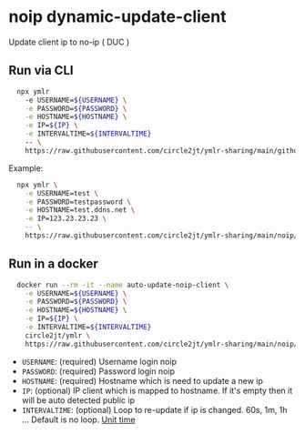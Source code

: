# noip dynamic-update-client
Update client ip to no-ip ( DUC )

## Run via CLI
```sh
  npx ymlr 
    -e USERNAME=${USERNAME} \
    -e PASSWORD=${PASSWORD} \
    -e HOSTNAME=${HOSTNAME} \
    -e IP=${IP} \
    -e INTERVALTIME=${INTERVALTIME}
    -- \
    https://raw.githubusercontent.com/circle2jt/ymlr-sharing/main/github/npm-up-version/index.yaml
```
Example: 
```sh
  npx ymlr \
    -e USERNAME=test \
    -e PASSWORD=testpassword \
    -e HOSTNAME=test.ddns.net \
    -e IP=123.23.23.23 \
    -- \
    https://raw.githubusercontent.com/circle2jt/ymlr-sharing/main/noip/dynamic-update-client/index.yaml
```

## Run in a docker
```sh
  docker run --rm -it --name auto-update-noip-client \
    -e USERNAME=${USERNAME} \
    -e PASSWORD=${PASSWORD} \
    -e HOSTNAME=${HOSTNAME} \
    -e IP=${IP} \
    -e INTERVALTIME=${INTERVALTIME}
    circle2jt/ymlr \
    https://raw.githubusercontent.com/circle2jt/ymlr-sharing/main/noip/dynamic-update-client/index.yaml
```
- `USERNAME`:     (required)  Username login noip
- `PASSWORD`:     (required)  Password login noip
- `HOSTNAME`:     (required)  Hostname which is need to update a new ip
- `IP`:           (optional)  IP client which is mapped to hostname. If it's empty then it will be auto detected public ip
- `INTERVALTIME`: (optional)  Loop to re-update if ip is changed. 60s, 1m, 1h ... Default is no loop. [Unit time](https://github.com/circle2jt/ymlr?tab=readme-ov-file#sleep)